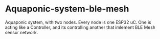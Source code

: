 # Aquaponic-system-ble-mesh
Aquaponic system, with two nodes. Every node is one ESP32 uC. One is acting like a Controller, and its controlling another that imlement BLE Mesh sensor network.
